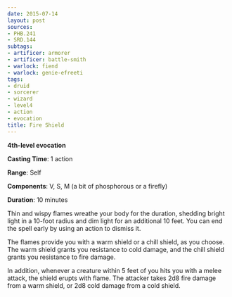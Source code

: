 ```yaml
---
date: 2015-07-14
layout: post
sources:
- PHB.241
- SRD.144
subtags:
- artificer: armorer
- artificer: battle-smith
- warlock: fiend
- warlock: genie-efreeti
tags:
- druid
- sorcerer
- wizard
- level4
- action
- evocation
title: Fire Shield
---
```


**4th-level evocation**

**Casting Time**: 1 action

**Range**: Self

**Components**: V, S, M (a bit of phosphorous or a firefly)

**Duration**: 10 minutes

Thin and wispy flames wreathe your body for the duration, shedding bright light in a 10-foot radius and dim light for an additional 10 feet. You can end the spell early by using an action to dismiss it.

The flames provide you with a warm shield or a chill shield, as you choose. The warm shield grants you resistance to cold damage, and the chill shield grants you resistance to fire damage.

In addition, whenever a creature within 5 feet of you hits you with a melee attack, the shield erupts with flame. The attacker takes 2d8 fire damage from a warm shield, or 2d8 cold damage from a cold shield.
